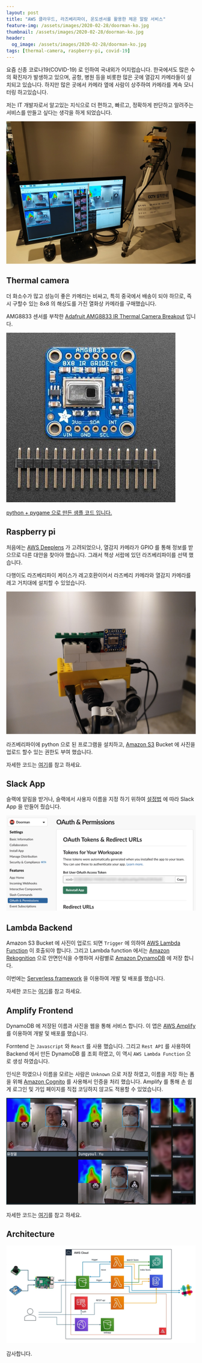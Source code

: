 ```yaml
---
layout: post
title: "AWS 클라우드, 라즈베리파이, 온도센서를 활용한 체온 알람 서비스"
feature-img: /assets/images/2020-02-28/doorman-ko.jpg
thumbnail: /assets/images/2020-02-28/doorman-ko.jpg
header:
  og_image: /assets/images/2020-02-28/doorman-ko.jpg
tags: [thermal-camera, raspberry-pi, covid-19]
---
```


요즘 신종 코로나19(COVID-19) 로 인하여 국내외가 어지럽습니다. 한국에서도 많은 수의 확진자가 발생하고 있으며, 공항, 병원 등을 비롯한 많은 곳에 열감지 카메라들이 설치되고 있습니다. 하지만 많은 곳에서 카메라 옆에 사람이 상주하여 카메라를 계속 모니터링 하고있습니다.

저는 IT 개발자로서 알고있는 지식으로 더 편하고, 빠르고, 정확하게 판단하고 알려주는 서비스를 만들고 싶다는 생각을 하게 되었습니다.

![doorman](/assets/images/2020-02-28/doorman.jpg)

## Thermal camera

더 화소수가 많고 성능이 좋은 카메라는 비싸고, 특히 중국에서 배송이 되야 하므로, 즉시 구할수 있는 8x8 의 해상도를 가진 열화상 카메라를 구매했습니다.

AMG8833 센서를 부착한 [Adafruit AMG8833 IR Thermal Camera Breakout](http://www.devicemart.co.kr/goods/view?no=12382843) 입니다.

![amg8833](/assets/images/2020-02-28/amg8833.jpg)

[python + pygame 으로 만든 샘플 코드 입니다.](https://learn.adafruit.com/adafruit-amg8833-8x8-thermal-camera-sensor/raspberry-pi-thermal-camera)

## Raspberry pi

처음에는 [AWS Deeplens](https://aws.amazon.com/ko/deeplens/) 가 고려되었으나, 열감지 카메라가 GPIO 를 통해 정보를 받으므로 다른 대안을 찾아야 했습니다.
그래서 책상 서랍에 있던 라즈베리파이를 선택 했습니다.

다행이도 라즈베리파이 케이스가 레고호환이어서 라즈베리 카메라와 열감지 카메라를 레고 거치대에 설치할 수 있었습니다.

![raspberrypi](/assets/images/2020-02-28/raspberrypi.jpg)

라즈베리파이에 python 으로 된 프로그램을 설치하고, [Amazon S3](https://aws.amazon.com/ko/s3/) Bucket 에 사진을 업로드 할수 있는 권한도 부여 했습니다.

자세한 코드는 [여기](https://github.com/nalbam/rpi-doorman)를 참고 하세요.

## Slack App

슬랙에 알림을 받거나, 슬랙에서 사용자 이름을 지정 하기 위하여 [설정법](https://github.com/nalbam/deeplens-doorman/blob/master/README-slack.md) 에 따라 Slack App 을 만들어 줬습니다.

![slack-04](/assets/images/2020-02-28/slack-04.png)

## Lambda Backend

Amazon S3 Bucket 에 사진이 업로드 되면 `Trigger` 에 의하여 [AWS Lambda Function](https://aws.amazon.com/ko/lambda/) 이 호출되야 합니다.
그리고 Lambda function 에서는 [Amazon Rekognition](https://aws.amazon.com/ko/rekognition/) 으로 안면인식을 수행하여 사람별로 [Amazon DynamoDB](https://aws.amazon.com/ko/dynamodb/) 에 저장 합니다.

이번에는 [Serverless framework](https://serverless.com/) 을 이용하여 개발 및 배포를 했습니다.

자세한 코드는 [여기](https://github.com/nalbam/deeplens-doorman-backend)를 참고 하세요.

## Amplify Frontend

DynamoDB 에 저장된 이름과 사진을 웹을 통해 서비스 합니다.
이 앱은 [AWS Amplify](https://aws.amazon.com/ko/amplify/) 를 이용하여 개발 및 배포를 했습니다.

Forntend 는 `Javascript` 와 `React` 를 사용 했습니다.
그리고 `Rest API` 를 사용하여 Backend 에서 만든 DynamoDB 를 조회 하였고, 이 역시 `AWS Lambda Function` 으로 생성 하였습니다.

인식은 하였으나 이름을 모르는 사람은 `Unknown` 으로 저장 하였고, 이름을 저장 하는 폼을 위해 [Amazon Cognito](https://aws.amazon.com/ko/cognito/) 를 사용해서 인증을 처리 했습니다. Amplify 를 통해 손 쉽게 로그인 및 가입 페이지를 직접 코딩하지 않고도 적용할 수 있었습니다.

![doorman-web](/assets/images/2020-02-28/doorman-web.jpg)

자세한 코드는 [여기](https://github.com/nalbam/doorman)를 참고 하세요.

## Architecture

![doorman-arch](/assets/images/2020-02-28/doorman-arch.jpg)

감사합니다.
